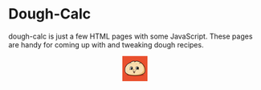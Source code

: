 # Dough-Calc

dough-calc is just a few HTML pages with some JavaScript. These pages are handy for coming up with and tweaking dough recipes.

<p align="center">
<img src="dough.png" style="max-height:50px !important;">
</div>


